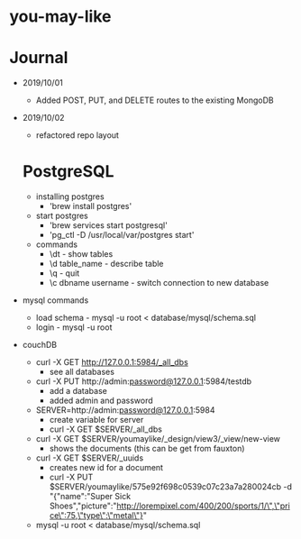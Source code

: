 # you-may-like

# Journal

- 2019/10/01 
  - Added POST, PUT, and DELETE routes to the existing MongoDB

- 2019/10/02
  - refactored repo layout
  # PostgreSQL
  - installing postgres
    - 'brew install postgres'
  - start postgres
    - 'brew services start postgresql'
    - 'pg_ctl -D /usr/local/var/postgres start'
  - commands
    - \dt - show tables
    - \d table_name - describe table
    - \q - quit
    - \c dbname username - switch connection to new database



- mysql commands
  - load schema - mysql -u root < database/mysql/schema.sql
  - login - mysql -u root
  

- couchDB
  - curl -X GET http://127.0.0.1:5984/_all_dbs
    - see all databases
  - curl -X PUT http://admin:password@127.0.0.1:5984/testdb
    - add a database
    - added admin and password
  - SERVER=http://admin:password@127.0.0.1:5984
    - create variable for server
    - curl -X GET $SERVER/_all_dbs
  - curl -X GET $SERVER/youmaylike/_design/view3/_view/new-view
    - shows the documents (this can be get from fauxton)
  - curl -X GET $SERVER/_uuids
    - creates new id for a document
    - curl -X PUT $SERVER/youmaylike/575e92f698c0539c07c23a7a280024cb -d "{\"name\":\"Super Sick Shoes\",\"picture\":\"http://lorempixel.com/400/200/sports/1/\",\"price\":75,\"type\":\"metal\"}"
  - mysql -u root < database/mysql/schema.sql


